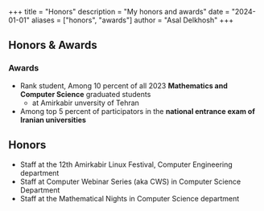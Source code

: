 +++
title = "Honors"
description = "My honors and awards"
date = "2024-01-01"
aliases = ["honors", "awards"]
author = "Asal Delkhosh"
+++

## Honors & Awards

### Awards

- Rank student, Among 10 percent of all 2023 __Mathematics and Computer Science__ graduated students
  - at Amirkabir unversity of Tehran
- Among top 5 percent of participators in the __national entrance exam of Iranian universities__

## Honors

- Staff at the 12th Amirkabir Linux Festival, Computer Engineering department
- Staff at Computer Webinar Series (aka CWS) in Computer Science Department
- Staff at the Mathematical Nights in Computer Science department
